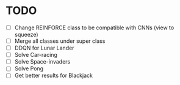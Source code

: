 # TODO

- [ ] Change REINFORCE class to be compatible with CNNs (view to squeeze)
- [ ] Merge all classes under super class
- [ ] DDQN for Lunar Lander
- [ ] Solve Car-racing
- [ ] Solve Space-invaders
- [ ] Solve Pong
- [ ] Get better results for Blackjack